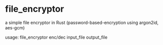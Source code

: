 # file_encryptor
a simple file encryptor in Rust (password-based-encryption using argon2id, aes-gcm)

usage:   file_encryptor enc/dec input_file output_file
